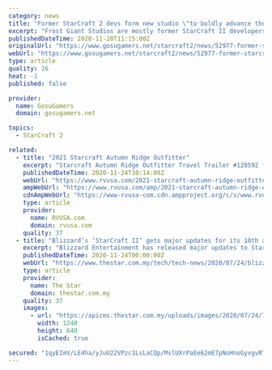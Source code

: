 ```yaml
---
category: news
title: "Former StarCraft 2 devs form new studio \"to boldly advance the RTS genre\""
excerpt: "Frost Giant Studios are mostly former StarCraft II developers, and say they are “on a mission to bring real-time strategy games to a broad audience.” They haven’t specifically announced a game yet, but I’m certainly curious now Blizzard are ..."
publishedDateTime: 2020-11-20T11:15:00Z
originalUrl: "https://www.gosugamers.net/starcraft2/news/52977-former-starcraft-2-devs-form-new-studio-to-boldly-advance-the-rts-genre"
webUrl: "https://www.gosugamers.net/starcraft2/news/52977-former-starcraft-2-devs-form-new-studio-to-boldly-advance-the-rts-genre"
type: article
quality: 16
heat: -1
published: false

provider:
  name: GosuGamers
  domain: gosugamers.net

topics:
  - StarCraft 2

related:
  - title: "2021 Starcraft Autumn Ridge Outfitter"
    excerpt: "Starcraft Autumn Ridge Outfitter Travel Trailer #128592 for sale in Louisville, Tennessee 37777. See this unit and thousands more at RVUSA.com. Updated Daily."
    publishedDateTime: 2020-11-24T10:14:00Z
    webUrl: "https://www.rvusa.com/2021-starcraft-autumn-ridge-outfitter-travel-trailer-2912744"
    ampWebUrl: "https://www.rvusa.com/amp/2021-starcraft-autumn-ridge-outfitter-travel-trailer-2912744"
    cdnAmpWebUrl: "https://www-rvusa-com.cdn.ampproject.org/c/s/www.rvusa.com/amp/2021-starcraft-autumn-ridge-outfitter-travel-trailer-2912744"
    type: article
    provider:
      name: RVUSA.com
      domain: rvusa.com
    quality: 37
  - title: "Blizzard’s ‘StarCraft II’ gets major updates for its 10th anniversary"
    excerpt: "Blizzard Entertainment has released major updates to StarCraft II in conjunction with the sci-fi real time strategy (RTS) game’s 10th anniversary. It said the Map Editor feature, which allows ..."
    publishedDateTime: 2020-11-24T00:00:00Z
    webUrl: "https://www.thestar.com.my/tech/tech-news/2020/07/24/blizzards-starcraft-ii-gets-major-updates-for-its-10th-anniversary"
    type: article
    provider:
      name: The Star
      domain: thestar.com.my
    quality: 37
    images:
      - url: "https://apicms.thestar.com.my/uploads/images/2020/07/24/793351.jpg"
        width: 1240
        height: 640
        isCached: true

secured: "1qyEImV/LE4ha/yJuU22VPzc1LsLaCQp/MslUXrPaEe62mE7pNoHnoGyxgvRT05uPGW6faGMUCF2CwzFmtNEaMW2dhjpgvbdO/QhyjvEi1/hvQ+lJ9ygkOjCappKQ2MFyyU+Xc0CwbBvuX6kMUw14s58r0/pw8rQbNIftvR51OzJ3bYU6qz7P9mg+7pXyGQ9eREbEhDrWWOcWk78B5VSAgdHlVhha4T+2kkTtGk1ELZo0U+ac6ByCdF5oPYsg7WSFlDYANQlF24g3yINuq8BO2qzI0J2riTz3upkq0mQiL8Xa/qBqYRXPY3iFtuisqMq0Mad/m7Yv1x11eFYfAXEqXhUIrT/t9g9d1CKxcKEfA0=;Vp8Vlh7LbA99OjSseBfoZw=="
---
```


